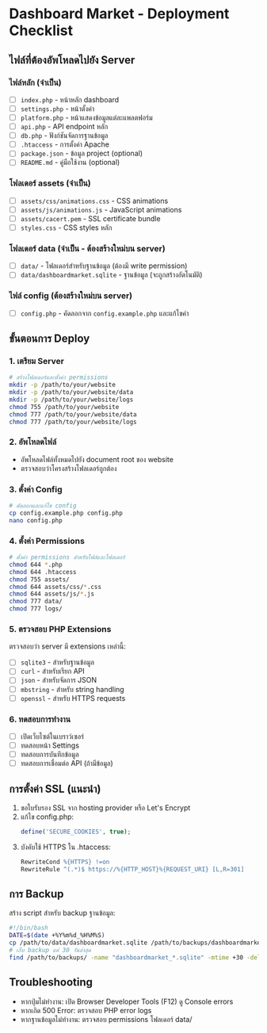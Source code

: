 # Dashboard Market - Deployment Checklist

## ไฟล์ที่ต้องอัพโหลดไปยัง Server

### ไฟล์หลัก (จำเป็น)
- [ ] `index.php` - หน้าหลัก dashboard
- [ ] `settings.php` - หน้าตั้งค่า
- [ ] `platform.php` - หน้าแสดงข้อมูลแต่ละแพลตฟอร์ม
- [ ] `api.php` - API endpoint หลัก
- [ ] `db.php` - ฟังก์ชันจัดการฐานข้อมูล
- [ ] `.htaccess` - การตั้งค่า Apache
- [ ] `package.json` - ข้อมูล project (optional)
- [ ] `README.md` - คู่มือใช้งาน (optional)

### โฟลเดอร์ assets (จำเป็น)
- [ ] `assets/css/animations.css` - CSS animations
- [ ] `assets/js/animations.js` - JavaScript animations  
- [ ] `assets/cacert.pem` - SSL certificate bundle
- [ ] `styles.css` - CSS styles หลัก

### โฟลเดอร์ data (จำเป็น - ต้องสร้างใหม่บน server)
- [ ] `data/` - โฟลเดอร์สำหรับฐานข้อมูล (ต้องมี write permission)
- [ ] `data/dashboardmarket.sqlite` - ฐานข้อมูล (จะถูกสร้างอัตโนมัติ)

### ไฟล์ config (ต้องสร้างใหม่บน server)
- [ ] `config.php` - คัดลอกจาก `config.example.php` และแก้ไขค่า

## ขั้นตอนการ Deploy

### 1. เตรียม Server
```bash
# สร้างโฟลเดอร์และตั้งค่า permissions
mkdir -p /path/to/your/website
mkdir -p /path/to/your/website/data
mkdir -p /path/to/your/website/logs
chmod 755 /path/to/your/website
chmod 777 /path/to/your/website/data
chmod 777 /path/to/your/website/logs
```

### 2. อัพโหลดไฟล์
- อัพโหลดไฟล์ทั้งหมดไปยัง document root ของ website
- ตรวจสอบว่าโครงสร้างโฟลเดอร์ถูกต้อง

### 3. ตั้งค่า Config
```bash
# คัดลอกและแก้ไข config
cp config.example.php config.php
nano config.php
```

### 4. ตั้งค่า Permissions
```bash
# ตั้งค่า permissions สำหรับไฟล์และโฟลเดอร์
chmod 644 *.php
chmod 644 .htaccess
chmod 755 assets/
chmod 644 assets/css/*.css
chmod 644 assets/js/*.js
chmod 777 data/
chmod 777 logs/
```

### 5. ตรวจสอบ PHP Extensions
ตรวจสอบว่า server มี extensions เหล่านี้:
- [ ] `sqlite3` - สำหรับฐานข้อมูล
- [ ] `curl` - สำหรับเรียก API
- [ ] `json` - สำหรับจัดการ JSON
- [ ] `mbstring` - สำหรับ string handling
- [ ] `openssl` - สำหรับ HTTPS requests

### 6. ทดสอบการทำงาน
- [ ] เปิดเว็บไซต์ในเบราว์เซอร์
- [ ] ทดสอบหน้า Settings
- [ ] ทดสอบการบันทึกข้อมูล
- [ ] ทดสอบการเชื่อมต่อ API (ถ้ามีข้อมูล)

## การตั้งค่า SSL (แนะนำ)
1. ขอใบรับรอง SSL จาก hosting provider หรือ Let's Encrypt
2. แก้ไข config.php:
   ```php
   define('SECURE_COOKIES', true);
   ```
3. บังคับใช้ HTTPS ใน .htaccess:
   ```apache
   RewriteCond %{HTTPS} !=on
   RewriteRule ^(.*)$ https://%{HTTP_HOST}%{REQUEST_URI} [L,R=301]
   ```

## การ Backup
สร้าง script สำหรับ backup ฐานข้อมูล:
```bash
#!/bin/bash
DATE=$(date +%Y%m%d_%H%M%S)
cp /path/to/data/dashboardmarket.sqlite /path/to/backups/dashboardmarket_$DATE.sqlite
# เก็บ backup แค่ 30 วันล่าสุด
find /path/to/backups/ -name "dashboardmarket_*.sqlite" -mtime +30 -delete
```

## Troubleshooting
- หากปุ่มไม่ทำงาน: เปิด Browser Developer Tools (F12) ดู Console errors
- หากเกิด 500 Error: ตรวจสอบ PHP error logs
- หากฐานข้อมูลไม่ทำงาน: ตรวจสอบ permissions โฟลเดอร์ data/
